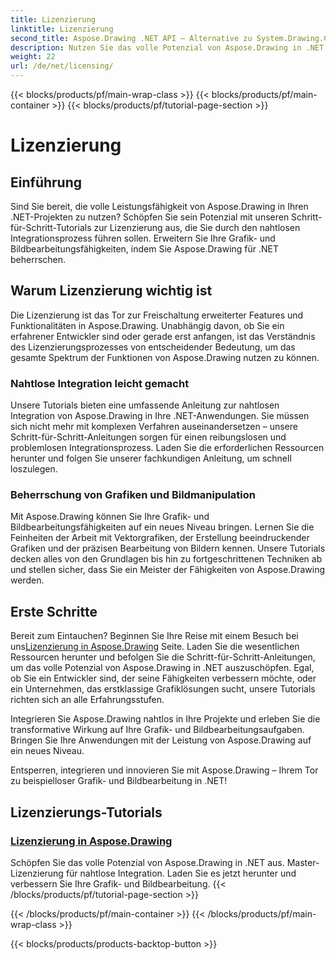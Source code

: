 ```yaml
---
title: Lizenzierung
linktitle: Lizenzierung
second_title: Aspose.Drawing .NET API – Alternative zu System.Drawing.Common
description: Nutzen Sie das volle Potenzial von Aspose.Drawing in .NET mit nahtlosen Lizenzierungs-Tutorials. Mühelose Integration, Aufwertung von Grafiken und einfache Bearbeitung von Bildern.
weight: 22
url: /de/net/licensing/
---
```


{{< blocks/products/pf/main-wrap-class >}}
{{< blocks/products/pf/main-container >}}
{{< blocks/products/pf/tutorial-page-section >}}

# Lizenzierung


## Einführung

Sind Sie bereit, die volle Leistungsfähigkeit von Aspose.Drawing in Ihren .NET-Projekten zu nutzen? Schöpfen Sie sein Potenzial mit unseren Schritt-für-Schritt-Tutorials zur Lizenzierung aus, die Sie durch den nahtlosen Integrationsprozess führen sollen. Erweitern Sie Ihre Grafik- und Bildbearbeitungsfähigkeiten, indem Sie Aspose.Drawing für .NET beherrschen.

## Warum Lizenzierung wichtig ist

Die Lizenzierung ist das Tor zur Freischaltung erweiterter Features und Funktionalitäten in Aspose.Drawing. Unabhängig davon, ob Sie ein erfahrener Entwickler sind oder gerade erst anfangen, ist das Verständnis des Lizenzierungsprozesses von entscheidender Bedeutung, um das gesamte Spektrum der Funktionen von Aspose.Drawing nutzen zu können.

### Nahtlose Integration leicht gemacht

Unsere Tutorials bieten eine umfassende Anleitung zur nahtlosen Integration von Aspose.Drawing in Ihre .NET-Anwendungen. Sie müssen sich nicht mehr mit komplexen Verfahren auseinandersetzen – unsere Schritt-für-Schritt-Anleitungen sorgen für einen reibungslosen und problemlosen Integrationsprozess. Laden Sie die erforderlichen Ressourcen herunter und folgen Sie unserer fachkundigen Anleitung, um schnell loszulegen.

### Beherrschung von Grafiken und Bildmanipulation

Mit Aspose.Drawing können Sie Ihre Grafik- und Bildbearbeitungsfähigkeiten auf ein neues Niveau bringen. Lernen Sie die Feinheiten der Arbeit mit Vektorgrafiken, der Erstellung beeindruckender Grafiken und der präzisen Bearbeitung von Bildern kennen. Unsere Tutorials decken alles von den Grundlagen bis hin zu fortgeschrittenen Techniken ab und stellen sicher, dass Sie ein Meister der Fähigkeiten von Aspose.Drawing werden.

## Erste Schritte

 Bereit zum Eintauchen? Beginnen Sie Ihre Reise mit einem Besuch bei uns[Lizenzierung in Aspose.Drawing](./licensing/) Seite. Laden Sie die wesentlichen Ressourcen herunter und befolgen Sie die Schritt-für-Schritt-Anleitungen, um das volle Potenzial von Aspose.Drawing in .NET auszuschöpfen. Egal, ob Sie ein Entwickler sind, der seine Fähigkeiten verbessern möchte, oder ein Unternehmen, das erstklassige Grafiklösungen sucht, unsere Tutorials richten sich an alle Erfahrungsstufen.

Integrieren Sie Aspose.Drawing nahtlos in Ihre Projekte und erleben Sie die transformative Wirkung auf Ihre Grafik- und Bildbearbeitungsaufgaben. Bringen Sie Ihre Anwendungen mit der Leistung von Aspose.Drawing auf ein neues Niveau.

Entsperren, integrieren und innovieren Sie mit Aspose.Drawing – Ihrem Tor zu beispielloser Grafik- und Bildbearbeitung in .NET!
## Lizenzierungs-Tutorials
### [Lizenzierung in Aspose.Drawing](./licensing/)
Schöpfen Sie das volle Potenzial von Aspose.Drawing in .NET aus. Master-Lizenzierung für nahtlose Integration. Laden Sie es jetzt herunter und verbessern Sie Ihre Grafik- und Bildbearbeitung.
{{< /blocks/products/pf/tutorial-page-section >}}

{{< /blocks/products/pf/main-container >}}
{{< /blocks/products/pf/main-wrap-class >}}

{{< blocks/products/products-backtop-button >}}
